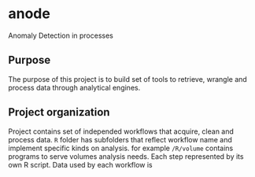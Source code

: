 # anode
Anomaly Detection in processes

## Purpose

The purpose of this project is to build set of tools to retrieve, wrangle and process data through analytical engines.

## Project organization

Project contains set of independed workflows that acquire, clean and process data. `R` folder has subfolders that reflect workflow name and implement specific kinds on analysis. for example `/R/volume` contains programs to serve volumes analysis needs.
Each step represented by its own R script. Data used by each workflow is